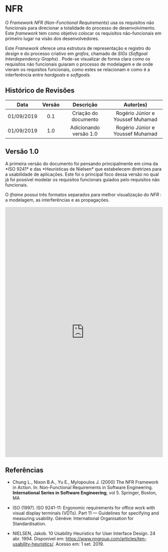 # NFR

<p style="align: justify">
O <i>Framework NFR</i> (<i>Non-Functional Requirements</i>) usa os requisitos não funcionais para direcionar a totalidade do processo de desenvolvimento. Este <i>framework</i> tem como objetivo colocar os requisitos não-funcionais em primeiro lugar na visão dos desenvolvedores.

Este <i>Framework</i> oferece uma estrutura de representação e registro do <i>design</i> e do processo criativo em <i>grafos</i>, chamado de <i>SIGs</i> (<i>Softgoal Interdependency Graphs</i>) . Pode-se visualizar de forma clara como os requisitos não funcionais guiaram o processo de modelagem e de onde vieram os requisitos funcionais, como estes se relacionam e como é a interferência entre <i>hardgoals</i> e <i>softgoals</i>.

</p>

## Histórico de Revisões

|    Data    | Versão |       Descrição        |            Autor(es)             |
| :--------: | :----: | :--------------------: | :------------------------------: |
| 01/09/2019 |  0.1   |  Criação do documento  | Rogério Júnior e Youssef Muhamad |
| 01/09/2019 |  1.0   | Adicionando versão 1.0 | Rogério Júnior e Youssef Muhamad |

## Versão 1.0

<p style="align: justify">
A primeira versão do documento foi pensando principalmente em cima da *ISO 9241* e das *Heurísticas de Nielsen* que estabelecem diretrizes para a usabilidade de aplicações. Este foi o principal foco dessa versão no qual já foi possível modelar os requisitos funcionais guiados pelo requisitos não funcionais.

O <i>iframe</i> possui três formatos separados para melhor visualização do <i>NFR</i> : a modelagem, as interferências e as propagações.

</p>

<iframe frameborder="0" style="width:100%;height:800px;" src="https://www.draw.io/?lightbox=1&highlight=0000ff&layers=1&nav=1&title=NFRPax_V1#Uhttps%3A%2F%2Fdrive.google.com%2Fuc%3Fid%3D1KoII2kh5Y-B4AOt6XzJemD4w-nuXQn_7%26export%3Ddownload"></iframe>

## Referências

- Chung L., Nixon B.A., Yu E., Mylopoulos J. (2000) The NFR Framework in Action. In: Non-Functional Requirements in Software Engineering. **International Series in Software Engineering**, vol 5. Springer, Boston, MA

- ISO (1997). ISO 9241-11: Ergonomic requirements for office work with visual display terminals (VDTs). Part 11 — Guidelines for specifying and measuring usability. Gènève: International Organisation for Standardisation.

- NIELSEN, Jakob. 10 Usability Heuristics for User Interface Design. 24 abr. 1994. Disponível em: https://www.nngroup.com/articles/ten-usability-heuristics/. Acesso em: 1 set. 2019.
